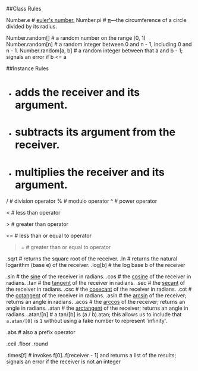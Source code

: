 ##Class Rules

Number.e # <a href=http://en.wikipedia.org/wiki/E_(mathematical_constant)>euler's number.</a>
Number.pi # <a href=http://en.wikipedia.org/wiki/Pi>&#x03C0;</a>&#x2014;the circumference of a circle divided by its radius.

Number.random[] # a random number on the range [0, 1)
Number.random[n] # a random integer between 0 and n - 1, including 0 and n - 1.
Number.random[a, b] # a random integer between that a and b - 1; signals an error if b <= a

##Instance Rules

+ # adds the receiver and its argument.
- # subtracts its argument from the receiver.
* # multiplies the receiver and its argument.
/ # division operator
% # modulo operator
^ # power operator

< # less than operator

&gt; # greater than operator

<= # less than or equal to operator

>= # greater than or equal to operator

.sqrt # returns the square root of the receiver.
.ln # returns the natural logarithm (base e) of the receiver.
.log[b] # the log base b of the receiver

.sin # the <a href=http://en.wikipedia.org/wiki/Sine>sine</a> of the receiver in radians.
.cos # the <a href=http://en.wikipedia.org/wiki/Trigonometric_functions#Sine.2C_cosine.2C_and_tangent>cosine</a> of the receiver in radians.
.tan # the <a href=http://en.wikipedia.org/wiki/Trigonometric_functions#Sine.2C_cosine_and_tangent>tangent</a> of the receiver in radians.
.sec # the <a href=http://en.wikipedia.org/wiki/Trigonometric_functions#Reciprocal_functions>secant</a> of the receiver in radians.
.csc # the <a href=http://en.wikipedia.org/wiki/Trigonometric_functions#Reciprocal_functions>cosecant</a> of the receiver in radians.
.cot # the <a href=http://en.wikipedia.org/wiki/Trigonometric_functions#Reciprocal_functions>cotangent</a> of the receiver in radians.
.asin # the <a href=http://en.wikipedia.org/wiki/Arcsin>arcsin</a> of the receiver; returns an angle in radians.
.acos # the <a href=http://en.wikipedia.org/wiki/Arcsin>arccos</a> of the receiver; returns an angle in radians.
.atan # the <a href=http://en.wikipedia.org/wiki/Arcsin>arctangent</a> of the receiver; returns an angle in radians.
.atan/[n] # a.tan/[b] is (a / b).atan; this allows us to include that <code>a.atan/[0]</code> is <code>1</code> without using a fake number to represent 'infinity'.

.abs # also a prefix operator

.ceil
.floor
.round

.times[f] # invokes f[0]..f[receiver - 1] and returns a list of the results; signals an error if the receiver is not an integer